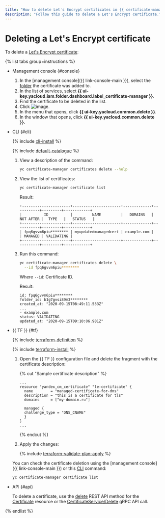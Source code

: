 ```yaml
---
title: "How to delete Let's Encrypt certificates in {{ certificate-manager-full-name }}"
description: "Follow this guide to delete a Let's Encrypt certificate."
---
```


# Deleting a Let's Encrypt certificate

To delete a [Let's Encrypt certificate](../../concepts/managed-certificate.md):

{% list tabs group=instructions %}

- Management console {#console}

   1. In the [management console]({{ link-console-main }}), select the [folder](../../../resource-manager/concepts/resources-hierarchy.md#folder) the certificate was added to.
   1. In the list of services, select **{{ ui-key.yacloud.iam.folder.dashboard.label_certificate-manager }}**.
   1. Find the certificate to be deleted in the list.
   1. Click ![image](../../../_assets/console-icons/ellipsis.svg).
   1. In the menu that opens, click **{{ ui-key.yacloud.common.delete }}**.
   1. In the window that opens, click **{{ ui-key.yacloud.common.delete }}**.

- CLI {#cli}

   {% include [cli-install](../../../_includes/cli-install.md) %}

   {% include [default-catalogue](../../../_includes/default-catalogue.md) %}

   1. View a description of the command:

      ```bash
      yc certificate-manager certificates delete --help
      ```

   1. View the list of certificates:

      ```bash
      yc certificate-manager certificate list
      ```

      Result:

      ```text
      +----------------------+----------------------+-------------+-----------+---------+------------+
      |          ID          |         NAME         |   DOMAINS   | NOT AFTER |  TYPE   |   STATUS   |
      +----------------------+----------------------+-------------+-----------+---------+------------+
      | fpq6gvvm6piu******** | myupdatedmanagedcert | example.com |           | MANAGED | VALIDATING |
      +----------------------+----------------------+-------------+-----------+---------+------------+
      ```

   1. Run this command:

      ```bash
      yc certificate-manager certificates delete \
        --id fpq6gvvm6piu********
      ```

      Where `--id`: Certificate ID.

      Result:

      ```text
      id: fpq6gvvm6piu********
      folder_id: b1g7gvsi89m3********
      created_at: "2020-09-15T08:49:11.533Z"
      ...
      - example.com
      status: VALIDATING
      updated_at: "2020-09-15T09:10:06.981Z"
      ```

- {{ TF }} {#tf}

   {% include [terraform-definition](../../../_tutorials/_tutorials_includes/terraform-definition.md) %}

   {% include [terraform-install](../../../_includes/terraform-install.md) %}

   1. Open the {{ TF }} configuration file and delete the fragment with the certificate description:

      {% cut "Sample certificate description" %}

      ```hcl
      ...
      resource "yandex_cm_certificate" "le-certificate" {
        name        = "managed-certificate-for-dns"
        description = "this is a certificate for tls"
        domains     = ["my-domain.ru"]

        managed {
        challenge_type = "DNS_CNAME"
        }
      }
      ...
      ```

      {% endcut %}

   1. Apply the changes:

      {% include [terraform-validate-plan-apply](../../../_tutorials/_tutorials_includes/terraform-validate-plan-apply.md) %}

   You can check the certificate deletion using the [management console]({{ link-console-main }}) or this [CLI](../../../cli/) command:

   ```bash
   yc certificate-manager certificate list
   ```

- API {#api}

   To delete a certificate, use the [delete](../../api-ref/Certificate/delete.md) REST API method for the [Certificate](../../api-ref/Certificate/) resource or the [CertificateService/Delete](../../api-ref/grpc/certificate_service.md#Delete) gRPC API call.

{% endlist %}